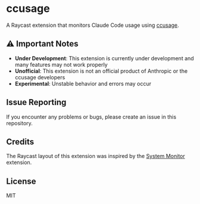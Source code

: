 # ccusage

A Raycast extension that monitors Claude Code usage using [ccusage](https://github.com/ryoppippi/ccusage).

## ⚠️ Important Notes

- **Under Development**: This extension is currently under development and many features may not work properly
- **Unofficial**: This extension is not an official product of Anthropic or the ccusage developers
- **Experimental**: Unstable behavior and errors may occur

## Issue Reporting

If you encounter any problems or bugs, please create an issue in this repository.

## Credits

The Raycast layout of this extension was inspired by the [System Monitor](https://www.raycast.com/hossammourad/raycast-system-monitor) extension.

## License

MIT